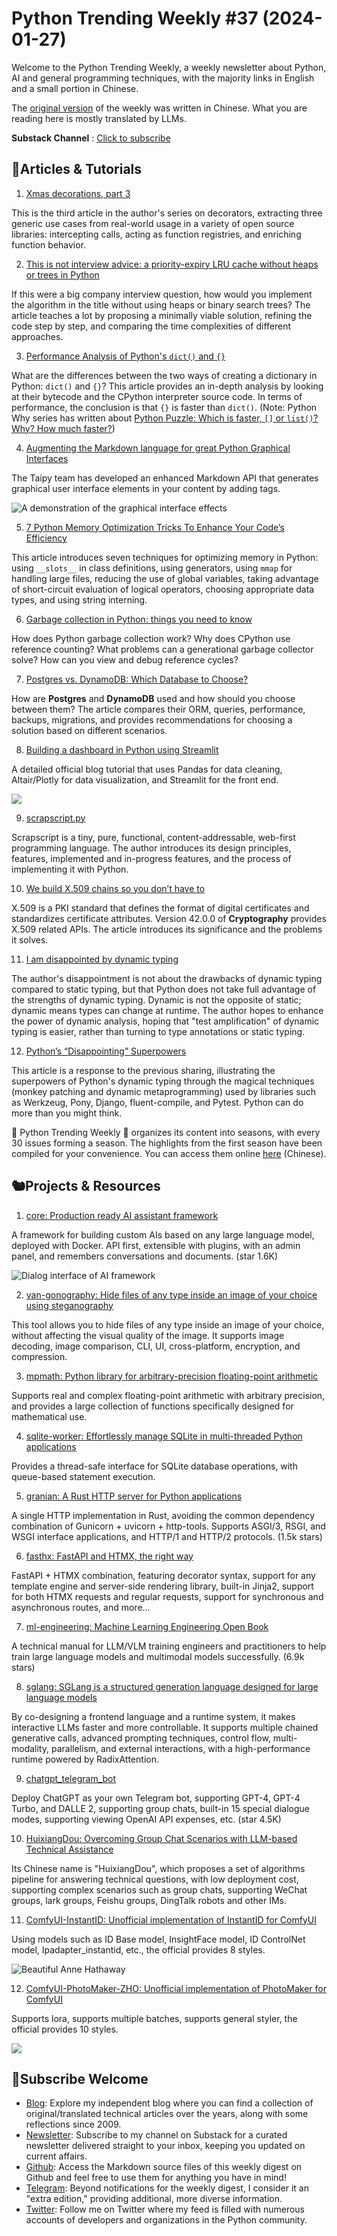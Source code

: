 # Python Trending Weekly #37 (2024-01-27)

Welcome to the Python Trending Weekly, a weekly newsletter about Python, AI and general programming techniques, with the majority links in English and a small portion in Chinese. 

The [original version](https://pythoncat.top/posts/2024-01-27-weekly) of the weekly was written in Chinese. What you are reading here is mostly translated by LLMs. 

**Substack Channel** : [Click to subscribe](https://pythoncat.substack.com/s/python-trending-weekly) 

## 🦄Articles & Tutorials

1. [Xmas decorations, part 3](https://www.bitecode.dev/p/xmas-decorations-part-3)

This is the third article in the author's series on decorators, extracting three generic use cases from real-world usage in a variety of open source libraries: intercepting calls, acting as function registries, and enriching function behavior.

2. [This is not interview advice: a priority-expiry LRU cache without heaps or trees in Python](https://death.andgravity.com/lru-cache)

If this were a big company interview question, how would you implement the algorithm in the title without using heaps or binary search trees? The article teaches a lot by proposing a minimally viable solution, refining the code step by step, and comparing the time complexities of different approaches.

3. [Performance Analysis of Python's `dict()` and `{}`](https://madebyme.today/blog/python-dict-vs-curly-brackets/)

What are the differences between the two ways of creating a dictionary in Python: `dict()` and `{}`? This article provides an in-depth analysis by looking at their bytecode and the CPython interpreter source code. In terms of performance, the conclusion is that `{}` is faster than `dict()`. (Note: Python Why series has written about [Python Puzzle: Which is faster, `[]` or `list()`? Why? How much faster?](https://pythoncat.top/posts/2020-10-14-list))

4. [Augmenting the Markdown language for great Python Graphical Interfaces](https://www.taipy.io/posts/augmenting-the-markdown-language-for-great-python-graphical-interfaces)

The Taipy team has developed an enhanced Markdown API that generates graphical user interface elements in your content by adding tags.

![A demonstration of the graphical interface effects](https://img.pythoncat.top/taipy_markdown.gif)

5. [7 Python Memory Optimization Tricks To Enhance Your Code’s Efficiency](https://medium.com/techtofreedom/7-python-memory-optimization-tricks-to-enhance-your-codes-efficiency-5ef65bf415e7)

This article introduces seven techniques for optimizing memory in Python: using `__slots__` in class definitions, using generators, using `mmap` for handling large files, reducing the use of global variables, taking advantage of short-circuit evaluation of logical operators, choosing appropriate data types, and using string interning.

6. [Garbage collection in Python: things you need to know](https://rushter.com/blog/python-garbage-collector/)

How does Python garbage collection work? Why does CPython use reference counting? What problems can a generational garbage collector solve? How can you view and debug reference cycles?

7. [Postgres vs. DynamoDB: Which Database to Choose?](https://testdriven.io/blog/postgres-vs-dynamodb/)

How are **Postgres** and **DynamoDB** used and how should you choose between them? The article compares their ORM, queries, performance, backups, migrations, and provides recommendations for choosing a solution based on different scenarios.

8. [Building a dashboard in Python using Streamlit](https://blog.streamlit.io/crafting-a-dashboard-app-in-python-using-streamlit/)

A detailed official blog tutorial that uses Pandas for data cleaning, Altair/Plotly for data visualization, and Streamlit for the front end.

![](https://img.pythoncat.top/streamlit-dashboard-python.png)

9. [scrapscript.py](https://bernsteinbear.com/blog/scrapscript/)

Scrapscript is a tiny, pure, functional, content-addressable, web-first programming language. The author introduces its design principles, features, implemented and in-progress features, and the process of implementing it with Python.

10. [We build X.509 chains so you don’t have to](https://blog.trailofbits.com/2024/01/25/we-build-x-509-chains-so-you-dont-have-to/)

X.509 is a PKI standard that defines the format of digital certificates and standardizes certificate attributes. Version 42.0.0 of **Cryptography** provides X.509 related APIs. The article introduces its significance and the problems it solves.

11. [I am disappointed by dynamic typing](https://buttondown.email/hillelwayne/archive/i-am-disappointed-by-dynamic-typing/)

The author's disappointment is not about the drawbacks of dynamic typing compared to static typing, but that Python does not take full advantage of the strengths of dynamic typing. Dynamic is not the opposite of static; dynamic means types can change at runtime. The author hopes to enhance the power of dynamic analysis, hoping that "test amplification" of dynamic typing is easier, rather than turning to type annotations or static typing.

12. [Python’s “Disappointing” Superpowers](https://lukeplant.me.uk/blog/posts/pythons-disappointing-superpowers/)

This article is a response to the previous sharing, illustrating the superpowers of Python's dynamic typing through the magical techniques (monkey patching and dynamic metaprogramming) used by libraries such as Werkzeug, Pony, Django, fluent-compile, and Pytest. Python can do more than you might think.

🎁 Python Trending Weekly 🎁 organizes its content into seasons, with every 30 issues forming a season. The highlights from the first season have been compiled for your convenience. You can access them online [here](https://pythoncat.top/posts/2023-12-11-weekly) (Chinese).

## 🐿️Projects & Resources

1. [core: Production ready AI assistant framework](https://github.com/cheshire-cat-ai/core)

A framework for building custom AIs based on any large language model, deployed with Docker. API first, extensible with plugins, with an admin panel, and remembers conversations and documents. (star 1.6K)

![Dialog interface of AI framework](https://img.pythoncat.top/2024-01-26_core.png)

2. [van-gonography: Hide files of any type inside an image of your choice using steganography](https://github.com/JoshuaKasa/van-gonography)

This tool allows you to hide files of any type inside an image of your choice, without affecting the visual quality of the image. It supports image decoding, image comparison, CLI, UI, cross-platform, encryption, and compression.

3. [mpmath: Python library for arbitrary-precision floating-point arithmetic](https://github.com/mpmath/mpmath)

Supports real and complex floating-point arithmetic with arbitrary precision, and provides a large collection of functions specifically designed for mathematical use.

4. [sqlite-worker: Effortlessly manage SQLite in multi-threaded Python applications](https://github.com/roshanlam/sqlite-worker)

Provides a thread-safe interface for SQLite database operations, with queue-based statement execution.

5. [granian: A Rust HTTP server for Python applications](https://github.com/emmett-framework/granian)

A single HTTP implementation in Rust, avoiding the common dependency combination of Gunicorn + uvicorn + http-tools. Supports ASGI/3, RSGI, and WSGI interface applications, and HTTP/1 and HTTP/2 protocols. (1.5k stars)

6. [fasthx: FastAPI and HTMX, the right way](https://github.com/volfpeter/fasthx)

FastAPI + HTMX combination, featuring decorator syntax, support for any template engine and server-side rendering library, built-in Jinja2, support for both HTMX requests and regular requests, support for synchronous and asynchronous routes, and more...

7. [ml-engineering: Machine Learning Engineering Open Book](https://github.com/stas00/ml-engineering)

A technical manual for LLM/VLM training engineers and practitioners to help train large language models and multimodal models successfully. (6.9k stars)

8. [sglang: SGLang is a structured generation language designed for large language models](https://github.com/sgl-project/sglang)

By co-designing a frontend language and a runtime system, it makes interactive LLMs faster and more controllable. It supports multiple chained generative calls, advanced prompting techniques, control flow, multi-modality, parallelism, and external interactions, with a high-performance runtime powered by RadixAttention.

9. [chatgpt_telegram_bot](https://github.com/father-bot/chatgpt_telegram_bot)

Deploy ChatGPT as your own Telegram bot, supporting GPT-4, GPT-4 Turbo, and DALLE 2, supporting group chats, built-in 15 special dialogue modes, supporting viewing OpenAI API expenses, etc. (star 4.5K)

10. [HuixiangDou: Overcoming Group Chat Scenarios with LLM-based Technical Assistance](https://github.com/InternLM/HuixiangDou)

Its Chinese name is "HuixiangDou", which proposes a set of algorithms pipeline for answering technical questions, with low deployment cost, supporting complex scenarios such as group chats, supporting WeChat groups, lark groups, Feishu groups, DingTalk robots and other IMs.

11. [ComfyUI-InstantID: Unofficial implementation of InstantID for ComfyUI](https://github.com/ZHO-ZHO-ZHO/ComfyUI-InstantID)

Using models such as ID Base model, InsightFace model, ID ControlNet model, Ipadapter_instantid, etc., the official provides 8 styles.

![Beautiful Anne Hathaway](https://img.pythoncat.top/2024-01-27_ComfyUI-InstantID.png)

12. [ComfyUI-PhotoMaker-ZHO: Unofficial implementation of PhotoMaker for ComfyUI](https://github.com/ZHO-ZHO-ZHO/ComfyUI-PhotoMaker-ZHO)

Supports lora, supports multiple batches, supports general styler, the official provides 10 styles.

![](https://img.pythoncat.top/2024-01-27_ComfyUI-PhotoMaker.png)

## 🐼Subscribe Welcome

- [Blog](https://pythoncat.top): Explore my independent blog where you can find a collection of original/translated technical articles over the years, along with some reflections since 2009.
- [Newsletter](https://pythoncat.substack.com/s/python-trending-weekly): Subscribe to my channel on Substack for a curated newsletter delivered straight to your inbox, keeping you updated on current affairs.
- [Github](https://github.com/chinesehuazhou/python-weekly): Access the Markdown source files of this weekly digest on Github and feel free to use them for anything you have in mind!
- [Telegram](https://t.me/pythontrendingweekly): Beyond notifications for the weekly digest, I consider it an "extra edition," providing additional, more diverse information.
- [Twitter](https://twitter.com/chinesehuazhou): Follow me on Twitter where my feed is filled with numerous accounts of developers and organizations in the Python community.